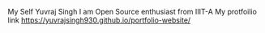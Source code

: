 My Self Yuvraj Singh I am Open Source enthusiast from IIIT-A
My protfoilio link
https://yuvrajsingh930.github.io/portfolio-website/
